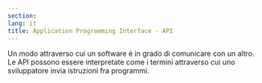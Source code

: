```yaml
---
section: 
lang: it
title: Application Programming Interface - API
---
```


Un modo attraverso cui un software è in grado di comunicare con un altro. Le API possono essere interpretate come i termini attraverso cui uno sviluppatore invia istruzioni fra programmi.
